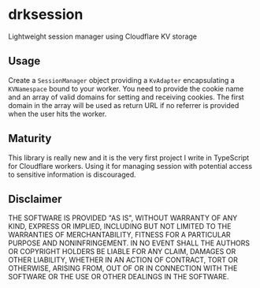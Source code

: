 # drksession

Lightweight session manager using Cloudflare KV storage

## Usage

Create a `SessionManager` object providing a `KvAdapter` encapsulating a `KVNamespace` bound to your worker.
You need to provide the cookie name and an array of valid domains for setting and receiving cookies.
The first domain in the array will be used as return URL if no referrer is provided when the user hits the worker.

## Maturity

This library is really new and it is the very first project I write in TypeScript for Cloudflare workers.
Using it for managing session with potential access to sensitive information is discouraged.

## Disclaimer

THE SOFTWARE IS PROVIDED "AS IS", WITHOUT WARRANTY OF ANY KIND, EXPRESS OR IMPLIED, INCLUDING BUT NOT LIMITED TO THE WARRANTIES OF MERCHANTABILITY, FITNESS FOR A PARTICULAR PURPOSE AND NONINFRINGEMENT. IN NO EVENT SHALL THE AUTHORS OR COPYRIGHT HOLDERS BE LIABLE FOR ANY CLAIM, DAMAGES OR OTHER LIABILITY, WHETHER IN AN ACTION OF CONTRACT, TORT OR OTHERWISE, ARISING FROM, OUT OF OR IN CONNECTION WITH THE SOFTWARE OR THE USE OR OTHER DEALINGS IN THE SOFTWARE.